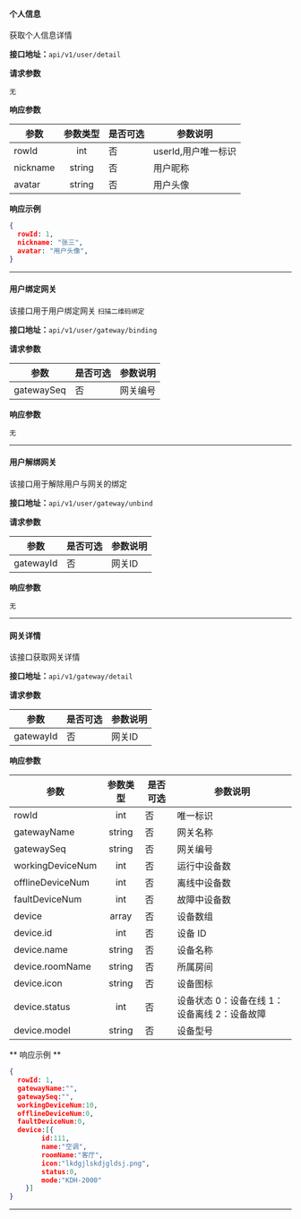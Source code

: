 #### 个人信息
获取个人信息详情

**接口地址：**`api/v1/user/detail`

**请求参数**

`无`

**响应参数**

| 参数     | 参数类型 | 是否可选 | 参数说明            |
| ---      | :---:    | ----     | ---                 |
| rowId    | int      | 否       | userId,用户唯一标识 |
| nickname | string   | 否       | 用户昵称            |
| avatar   | string   | 否       | 用户头像            |


**响应示例**
```json
{
  rowId: 1,
  nickname: "张三",
  avatar: "用户头像",
}
```
---

#### 用户绑定网关
该接口用于用户绑定网关 `扫描二维码绑定`

**接口地址：**`api/v1/user/gateway/binding`

**请求参数**

|    参数    | 是否可选 | 参数说明 |
|------------|----------|----------|
| gatewaySeq | 否       | 网关编号 |

**响应参数**

`无`

---

#### 用户解绑网关
该接口用于解除用户与网关的绑定

**接口地址：**`api/v1/user/gateway/unbind`

**请求参数**

|    参数    | 是否可选 | 参数说明 |
|------------|----------|----------|
| gatewayId | 否       | 网关ID |

**响应参数**

`无`

---


#### 网关详情
该接口获取网关详情

**接口地址：**`api/v1/gateway/detail`

**请求参数**

|    参数   | 是否可选 | 参数说明 |
|-----------|----------|----------|
| gatewayId | 否       | 网关ID |

**响应参数**

| 参数                 | 参数类型 | 是否可选 | 参数说明                                     |
| ---                  | :---:    | ----     | ---                                          |
| rowId                | int      | 否       | 唯一标识                             |
| gatewayName          | string   | 否       | 网关名称                                     |
| gatewaySeq           | string   | 否       | 网关编号                                     |
| workingDeviceNum     | int      | 否       | 运行中设备数                                 |
| offlineDeviceNum     | int      | 否       | 离线中设备数                                 |
| faultDeviceNum       | int      | 否       | 故障中设备数                                 |
| device               | array    | 否       | 设备数组                                 |
| device.id            | int      | 否       | 设备 ID                                      |
| device.name          | string   | 否       | 设备名称                                     |
| device.roomName      | string   | 否       | 所属房间                                     |
| device.icon          | string   | 否       | 设备图标                                     |
| device.status        | int      | 否       | 设备状态 0：设备在线 1：设备离线 2：设备故障 |
| device.model         | string   | 否       | 设备型号                                     |


** 响应示例 **

``` json
{
  rowId: 1,
  gatewayName:"",
  gatewaySeq:"",
  workingDeviceNum:10,
  offlineDeviceNum:0,
  faultDeviceNum:0,
  device:[{
        id:111,
        name:"空调",
        roomName:"客厅",
        icon:"lkdgjlskdjgldsj.png",
        status:0,
        mode:"KDH-2000"
    }]
}
```
---

